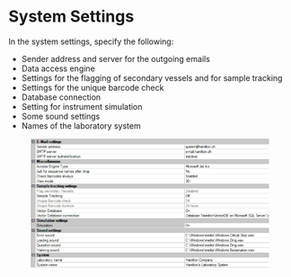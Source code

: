 # System Settings

In the system settings, specify the following:

* Sender address and server for the outgoing emails
* Data access engine
* Settings for the flagging of secondary vessels and for sample tracking
* Settings for the unique barcode check
* Database connection
* Setting for instrument simulation
* Some sound settings
* Names of the laboratory system

<figure><img src="../../.gitbook/assets/image (2) (1) (1) (1) (1) (1) (1) (1) (1) (1) (1) (1).png" alt=""><figcaption></figcaption></figure>
